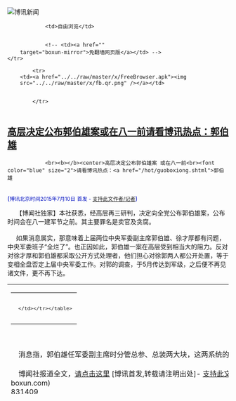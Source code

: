 

<img src="../../raw/master/x/logo_40.gif" alt="博讯新闻"/>
<table>
    <tr>
                
                <td>自由浏览</td>
        
        
                <!-- <td><a href=""
        target="boxun-mirror">免翻墙网页版</a></td> -->
    </tr>
    
            <tr>
        <td><a href="../../raw/master/x/FreeBrowser.apk"><img
        src="../../raw/master/x/fb.qr.png" /></a></td>

        
            </tr>
</table>
<h2>
	<a href="http://www.boxun.com/news/gb/china/2015/07/201507101409.shtml" target="boxun-mirror">高层决定公布郭伯雄案或在八一前请看博讯热点：郭伯雄</a>
</h2>
<p><tr>
<td class="F11" colspan="2" style="line-height:18pt; font-family:宋体; font-size: 12pt;padding:10px;border-top:0"> 

                <br><b></b><center>高层决定公布郭伯雄案 或在八一前<br><font color="blue" size="2">请看博讯热点：<a href="/hot/guoboxiong.shtml">郭伯雄
</a></font><br><font color="#000fC0">(<small>博讯北京时间2015年7月10日</small> <small>首发 - <a href="/cgi-bin/news/support.cgi?art_id=china201507101409" target="_new">支持此文作者/记者</a></small>)</font>
</center>
                <!--bodystart-->      【博闻社独家】本社获悉，经高层再三研判，决定向全党公布郭伯雄案，公布时间会在八一建军节之前。其主要罪名是卖官及贪腐。<br>
    <br>
     如果消息属实，那意味着上届两位中央军委副主席郭伯雄、徐才厚都有问题，中央军委班子“全烂了”。也正因如此，郭伯雄一案在高层受到相当大的阻力。反对对徐才厚和郭伯雄都采取公开方式处理者，他们担心对徐郭两人都公开处置，等于变相全盘否定上届中央军委工作。对郭的调查，于5月传达到军级，之后便不再见诸文件，更不再下达。 
<table cellpadding="4" align="left" border="0" width="300" height="250"><tr><td>
<table cellpadding="2" cellspacing="0" border="0"><tr><td align="center" style="line-height:18pt; font-family:宋体; font-size: 10pt;padding:10px;border-top:0">

<!-- boxun.com_300x250_article-embed_chinese -->

<!-- boxun.com_300x250_article-embed_chinese -->
<div id="box006">
<script type="text/javascript">

</script>
</div>


     </td></tr></table>
</td></tr></table>
<br>
                       <br>
    消息指，郭伯雄任军委副主席时分管总参、总装两大块，这两系统的、、、<br>
    <br>
    博闻社报道全文，<a href="http://bowenpress.com/news/bowen_6005.html">请点击这里</a>
 [博讯首发,转载请注明出处]- <a href="/cgi-bin/news/support.cgi?art_id=china201507101409" target="_new">支持此文作者/记者</a><!--bodyend-->(博讯 boxun.com) <br><!----> 831409       
<hr>
<table width="620"><tr><td>
<b></p>
<p>
	<small> ============== 8小时前</small>
</p><h2>
	<a href="http://www.boxun.com/news/gb/intl/2015/07/201507100339.shtml" target="boxun-mirror">记者问尊者神秘的包包里是什么，达赖喇嘛这样说请看博讯热点：西藏问题</a>
</h2>
<p><tr><td class="F11" colspan="2" style="line-height:18pt; font-family:宋体; font-size: 12pt;padding:10px;border-top:0"> 

                <br><b></b><center>记者问尊者神秘的包包里是什么，达赖喇嘛这样说<br><font color="blue" size="2">请看博讯热点：<a href="/hot/tibet.shtml">西藏问题
</a></font><br><font color="#000fC0">(<small>博讯北京时间2015年7月10日</small> <small>首发 - <a href="/cgi-bin/news/support.cgi?art_id=intl201507100339" target="_new">支持此文作者/记者</a></small>)</font>
</center>
                <!--bodystart--> <center><font size="4"><b>原标题： 热心关注教育并亲切会见藏人社群</b></font></center>
<br>
    美国加州大学欧文分校、2015年7月7日<br>
    <br>
    作者和提供者：达赖喇嘛尊者办公室<br>
    译者：小凡和陈闯创合译<br>
    照片来源：达赖喇嘛尊者办公室<br>
    <a href="http://dalailama.com/news/post/1296-focus-on-education-and-meeting-the-tibetan-community">英文原稿</a><br>
    <br>
    今天早上，在即将赶赴加州大学欧文分校之前，达赖喇嘛尊者接受了来自KTLA 5 新闻节目的克里斯蒂娜.帕斯库斯的采访。她请问尊者：在80年人生历程中，谁曾对他影响最大。尊者回答道，有很多人对他产生过影响，但在时间上最接近这个时代的圣雄甘地和马丁路德金对自己的个性有最直接的重大影响，尽管未曾谋面。否则，他说，他将不得不提到古印度的佛教大师。<br>
    <img src="/news/images/2015/07/201507100339intl1.jpg" alt="记者问尊者神秘的包包里是什么，达赖喇嘛这样说"><p><br>
    当克里斯蒂娜问我们今天面临的最大威胁是什么，尊者毫不犹豫地回答：“暴力。”<br>
    <br>
    克里斯蒂娜又问，他随身携带的那个神秘的包包里都有什么东西，他告诉她，包包里有一尊佛陀雕像，自从他受戒以来一直带着它，一些糖，一些笔和遮阳帽，他有时会戴上它以保护眼睛免受强光刺激。<br>
    <br>
    尊者在绵绵细雨中坐专车前往加州大学欧文分校，他莅临的第一站是加州大学欧文分校之和平生活中心。中心的主任凯利史密斯热烈欢迎了尊者，并陪同他视察了最近新落成的千手千眼观世音菩萨曼荼罗。视察过程中，尊者强调了观世音菩萨的千手和千眼的象征意义。他还拿起一个金刚和铃铛，他说金刚代表方法，即爱心，铃铛代表智慧，即对空性的领悟。两者相辅相成，智慧需要爱心的加持，爱心则需由智慧来引导。<br>
    <br>
    在会议开始之前，布伦会议中心的观众兴趣盎然地观看了一个视频，这个视频展示了尊者及他的各种活动剪辑，以及来自朋友和崇拜者们的评论。安凯利仍是会议第三天的主持人，她首先让拉吉夫.梅赫罗特拉谈谈尊者如何修行爱心与慈悲。他解释说，通过学习知识来培养心灵是他的日常功课，这也是那烂陀大学的传统。鲍勃・瑟曼教授进一步阐述了这个主题，他重申了尊者的观点：广泛、均衡教育模式对培养爱心的重要性。<br>
    <br>
    安凯利介绍了将与尊者展开讨论的会议小组的其它成员: 达赖喇嘛学者计划组织、信仰的飞跃组织，阿曼.罗瑟、Google Ideas 的主任嘉里.库肯，演员森达雅、导演贾斯丁.纳皮，卡琳娜汉密尔顿，电影制片人贾斯汀、青少年大使丹尼尔.尼森、“孩子环保俱乐部的” 联合创始人马克斯.昆、演员蕾娜.金，跨信仰青年核心组织的创始人埃布帕特尔，以及来自夏威夷本土领航者组织的尼奥华.汤普森。<br>
    <img src="/news/images/2015/07/201507100339intl2.jpg" alt="记者问尊者神秘的包包里是什么，达赖喇嘛这样说"></p>
<p><br>
    尊者自白说：“就现代教育而言，我没有进修任何课程。但我从小学习印度古老的那烂陀大学大师们的著作。然而，在过去的30年中，我致力于与科学家们开展交流与对话，主要关注宇宙学、神经生物学、物理学和心理学。这种谈话使获益不浅，谈话一直互利。科学家们对意识的多层次越来越感兴趣。例如，有临床病例显示，某些临床已被宣告死亡了的人，身体仍然可能保持鲜活长达几天，他们对此很感兴趣，但他们难以解释这种特殊现象。从佛教的观点来看，这是因为：尽管肉体已经死亡，但意识在最微妙的层面上仍然存在。”<br>
    <img src="/news/images/2015/07/201507100339intl3.jpg" alt="记者问尊者神秘的包包里是什么，达赖喇嘛这样说"></p>
<p><br>
    尊者提到了一个特殊的那烂陀学术传统，今天仍然有吸引力，那就是在逻辑分析的基础上，（学生们）拥有对所学知识进行批判性思考的自由。他还指出：佛教文献可分为三大类，一类仅关注宗教范畴，仅佛教信徒对此感兴趣；而佛教文献中对科学和哲学进行论述的其余两类，可惠及更广泛的学术领域。<br>
    <br>
    他举了一个哲学分析的例子：今天所有的观众都可以看到达赖喇嘛对他们讲话,但是如果我们问：今天是谁（或在哪里）在发表讲话，到底是达赖喇嘛的头脑心灵在说话，还是他的身体在说话呢？我的脑袋、手还是手指能代表我吗？你们忽然会发现很难定义谁是达赖喇嘛（或达赖喇嘛在哪里）。他指出，由虚妄表象所引发的误解是产生负面情绪和愚见的基础。<br>
    <img src="/news/images/2015/07/201507100339intl4.jpg" alt="记者问尊者神秘的包包里是什么，达赖喇嘛这样说"></p>
<p><br>
    尊者自称他仅属于20世纪，那个世纪已成过去，他呼吁年轻人意识到他们是属于21世纪的新一代。他嘱咐年轻的观众们，如果他们能够高瞻远瞩且脚踏实地向前迈进，他们完全可以让新世纪成为一个充满和平与幸福的时代。<br><br><b>尊者幽默地开玩笑说：他不认为在有生之年能目睹这个美好的未来，因为到那时，自己已经去了天堂或是地狱。</b><br>
    <img src="/news/images/2015/07/201507100339intl5.jpg" alt="记者问尊者神秘的包包里是什么，达赖喇嘛这样说"></p>
<p><br>
    “但是,” 他继续开玩笑说，“即使我在地狱，我也将回来看看你们做得怎样。如果你们毫无进展，当我再次回到地狱，我会建议让它扩大。”<br>
    <br>
    安凯利请讨论小组其它成员一一</p>
<p>
	<small> ============== 8小时前</small>
</p><h2>
	<a href="http://www.boxun.com/news/gb/china/2015/07/201507100335.shtml" target="boxun-mirror">亲历股灾，800万入市的中产阶级直接变贫民请看博讯热点：股市危机</a>
</h2>
<p><tr><td class="F11" colspan="2" style="line-height:18pt; font-family:宋体; font-size: 12pt;padding:10px;border-top:0"> 

                <br><b></b><center>亲历股灾，800万入市的中产阶级直接变贫民<br><font color="blue" size="2">请看博讯热点：<a href="/hot/gushi2005.shtml">股市危机
</a></font><br><font color="#000fC0">(<small>博讯北京时间2015年7月10日</small> <small>转载</small>)</font>
</center>
                <!--bodystart-->      <br>
    <br>
     我使用正常的券商融资融券业务，1配1，850万本金配有850万融资额度，实际使用了740万配资，原先一直是一个坚定的中长线价值投资者，一个股经常放1年2年甚至3年，从来不用融资业务，直到2014年12月券商推荐，最后抱着尝试的心态使用了融资业务，从使用融资业务到被平仓，没有换过持有的4个股票，4个股票3个二线蓝筹1个中小板，符合价值投资的理念。 
<table cellpadding="4" align="left" border="0" width="300" height="250"><tr><td>
<table cellpadding="2" cellspacing="0" border="0"><tr><td align="center" style="line-height:18pt; font-family:宋体; font-size: 10pt;padding:10px;border-top:0">

<!-- boxun.com_300x250_education-article-embed_chinese -->
<div id="box011">
<script type="text/javascript">

</script>
</div>

     </td></tr></table>
</td></tr></table>
<br>
                       <br>
    6月12日，5166点收盘，之后看到证监会对券商的内部通告，暂停场外配资（我有朋友在好配资网工作，这是国内的一个新兴股票配资平台。）新端口的接入，并且要求券商开始清理场外配资，当时没在意，因为自己经常持股1到2年，指数在4000点的时候新华社等官方权威媒体宣传为牛市新起点（需要特别指出的是，在这波股灾中大放光芒的上证50和中证500期指是在2015年4月16日上市的），也抱着对新一届政府的完全信任和支持，相信中国梦一定会实现，70后的我和身边的一大批朋友都选择了坚守，而很多金融圈内比较顶尖的朋友都选择了离场待回调。<br>
    <br>
    6月15日周一开市，指数下跌103点，跌幅2%，正常调整开始。<br>
    <br>
    6月16日周二，指数下跌175点，跌幅3.47%，比较强烈的调整日。<br>
    <br>
    6月17日周三，指数反弹80点，涨幅1.65%，正常反弹。<br>
    <br>
    6月18日周四，指数下跌182点，跌幅3.67%，指数报收4785点，在可接受范围之内，因为前期上涨过快。<br>
    <br>
    6月19日周五，第一次暴跌，指数下跌307点，跌幅6.42%，指数报收4478点，出乎大部分人之意料，各大媒体舆论开始聚焦股市关注的巨幅波动。<br>
    <br>
    6月22日端午节休市，真正的故事开始了。<br>
    <br>
    6月23日周二，反弹98点，涨幅2.19%，很多前期出货的朋友开始进场。<br>
    <br>
    6月24日周三，涨113点，涨幅2.48%，收在全天最高点4690点，一切都以市场的正常轨迹在走。<br>
    <br>
    6月25日周四，跌162点，跌幅3.46%，大面积股票暴跌，意料之外又是意料之中，很多朋友短线离场。<br>
    <br>
    6月26日周五，跌334点，跌幅7.4%，报收4192点，创业板暴跌9%，2000多只股票跌停，短期调整近1000点，身边的朋友（都是起码身家在千万以上，在各自领域属于中流砥柱型中坚力量，对国家富强抱着坚定信念的中产阶级，包括金融圈较顶层的人士，而且数量不少）都意识到有点不对，准备离场了，包括我自己。<br>
    <br>
    6月27日28日周六周日：央行降息0.25个百分点，同时定向降准，降息降准。（我在好配资网的朋友打电话给我，希望我尽快离场，或者降低仓位到3成以下，说这是新一轮的融资盘、私募盘拉高出逃的机会，可是我根本没听进去。）<br>
    <br>
    6月29日周一开市：在“双降”利好刺激下，沪深两市高开低走，权重股跳水，题材股掀跌停潮，沪指盘中连破4200点、4100点、4000点、3900点，报收4053点。午后一点半左右沪指探底回升跌幅收窄，全天盘中巨震10.07%，沪深两市逾1500股跌停。沪指自本轮新高5178.19点调整以来，10个交易日跌逾千点，跌幅达20%，基本达到牛熊边界线，救市呼声开始高涨。<br>
    <br>
    当天消息：<br>
    <br>
    1、证监会紧急发布：融资业务规模仍有增长空间（在这之前很多朋友根本不用融资业务，都是在券商的不断电话宣传业务宣传和舆论的不断引导下，才使用融资业务，而且我身边的朋友大部分用的是券商的融资业务，杠杆使用一般都在0.5%-1%之间）<br>
    <br>
    2、中国证券金融公司罕见盘中答问：强制平仓规模很小。<br>
    3、养老金投资办法征求意见：投资股票比例不超30%。<br>
    <br>
    4、证监会发文，回调过快不利于股市的平稳健康发展。<br>
    <br>
    6月30日周二：在密集利好推动下，沪指当日上演惊天逆袭。早盘沪指小幅反弹后，再次暴跌，一度跌破3900点，临近收盘，权重股集体拉升，大盘随后强力反转，沪指最终飙涨5%站上4200点，创业板表现相对较强涨超6%，沪深两市近300只个股涨停。当天几乎所有身边朋友和金融圈内朋友抄底进入。<br>
    <br>
    当天消息：<br>
    <br>
    1、基金业协会倡议：不要盲目踩踏。<br>
    <br>
    2、证券业协会就场外配资情况答问：强制平仓影响小。<br>
    <br>
    3、养老基金入市投资比例初步划定30%。<br>
    <br>
    7月1日周三（党的生日）：没有出现投资者期盼的连续升势，大盘杀了个“回马枪”。上证指数收盘4053.70点，大跌5.23%；深证成指收盘13650.82点，大跌4.79%。1300只左右个股跌停，很多股票创出本轮调整以来的收盘新低。<br>
    <br>
    当天消息：<br>
    <br>
    1、中金所称QFII与RQFII做空A股传闻不实。<br>
    <br>
    2、证监会进一步拓宽券商融资渠道。<br>
    <br>
    3、两融允许展期，担保物违约可不强平。<br>
    <br>
    4、沪深交易所调降交易结算费用三成。<br>
    <br>
    7月2日周四：午后股指连续下挫失守3800点，随后在“石化双雄”等权重股拉升的带动下，沪指最终报3912.77点，跌幅3.48%，沪深两市1000余只个股跌停。<br>
    <br>
    当天消息：<br>
    <br>
    1、证监会对涉嫌市场操纵行为进行专项核查。<br>
    <br>
    2、李克强表示，培育公开透明长期稳定健康发展的资本市场。<br>
    <br>
    7月3日周五：又是千股跌停，沪指盘中最低达3629.56点再创本轮调整新低，最低时跌逾7%，沪指最终大跌5.77%。问几个券商和金融圈的高层兄弟，打击配资盘，场外配资基本全部爆仓，伞形信托也有大部分爆仓，正常融资融券业务已经有爆仓强平发生，而且数量不小，快到平仓线的数量已经极具增加，周末会有重磅消息，不然将引发真正的系统性风险，所以结论是调整完成，国家必将强势出手。<br>
    <br>
    当天消息：<br>
    <br>
    1、四大蓝筹ETF四天遭净申购395亿元，汇金出手护盘已获确认。<br>
    <br>
    2、证监会表示，将相应减少IPO发行家数和筹资金额。<br>
    <br>
    3、证金公司将大幅增资扩股，维护资本市场稳定。<br>
    <br>
    4、QFII额度将从800亿美元增加到1500亿美元。<br>
    <br>
    5、严打造谣传谣行为 已集中部署三起案件。<br>
    <br>
    6、中金所研究决定，按委托量差异化收取交易费用，严打蓄意做空。<br>
    <br>
    7月4日5日周六（克强总理回国主持救市）<br>
    <br>
    自6月15以来，短短14个交易日，上证指数暴跌达28.64%，深证成指与创业板指更是同期暴跌达32.34%与33.19%。<br>
    <br>
    券商老总（包括自己的几个兄弟）赴京共商救市策略，带上了券商融资融券平仓线、股票质押平仓线等机密数据。<br>
    <br>
    1、21家证券公司出资不低于1200亿元 投资蓝筹股ETF。<br>
    <br>
    2、IPO暂停。<br>
    <br>
    3、央行将协助通过多种形式给予中国证券金融股份有限公司流动性支持。<br>
    <br>
    4、险资每天要净买入，蓝筹股将持续看好。<br>
    <br>
    5、25家公募基金联合倡议书<br>
    <br>
    6、中金所对交易股指期货合约特别是中证500股指期货合约的部分账户采取了限制开仓等监管措施，对恶意做空、利用股指期货进行跨期现市场操纵等违法行为，一经查实，将依法予以严惩。<br>
    <br>
    7、上交所和深交所共28家即将上市的企业同时发布暂缓IPO，其中已经进行了投资者申购的10家企业，网上申购资金7月6日解冻，网下申购资金7月6日退回。<br>
    <br>
    8、中央汇金公司公告称，已于近期在二级市场买入交易型开放式指数基金（ETF），并将继续相关市场操作。这是汇金公司成立以来第六次在二级市场进行增持。<br>
    <br>
    兄弟们一致看法，国家动真格的了，中国梦是不可阻挡的，改革之路是坚定不移的。<br>
    <br>
    最精彩的结局开始了：<br>
    <br>
    7月6日周一开市（好配资网的朋友，直接警告我冲高离场，不要再抱希望，我再一次没有听他的话。）：<br>
    <br>
    沪指开盘上涨7.82%报3975.21点，深成指开盘上涨7.30%报13140.14点，中小板指高开7.34%，创业板指高开7.31%。集合竞价阶段两市超过1500只个股涨停。都认为今天总算可以稳住了。<br>
    <br>
    收盘，上千只股票从开盘涨停到收盘跌停，指数上涨88.99点，报收3775.91点，涨幅2.41%，历史性的一天，朋友们都说不可思议，谁也不曾想到这是逃命的最后一天。<br>
    7月7日周二：<br>
    <br>
    开盘千只以上股票跌停，收盘沪指报3727.12点，跌48.79点，跌幅1.29%，深成指报11375.60点，跌700.17点，跌幅5.80%，创业板报2352.01点，跌141.82点，跌幅5.69%（因为停牌加数过多，所以这个跌幅基本就是全部跌停）。两市共有84家个股上涨（石油银行基本全部涨停），1931家下跌，涨跌比为1:20。非ST类涨停个股27家，跌停个股超1700家。流动性丧失，晚上与好多个兄弟沟通，券商融资盘已经强平很多很多，已经失控，大股东股权质押类到达平仓线已经占比20%，金融体系即将奔溃。<br>
    <br>
    7月8日周三：（收网日）<br>
    <br>
    当天消息：<br>
    <br>
    1、保监会放宽了保险资金投资蓝筹股票监管比例，比例上限由5%调整为10％；投资权益类资产达到30%比例上限的，可进一步增持蓝筹股票。<br>
    <br>
    2、中金所大幅提高中证500股指期货交易保证金。7月8日起，中证500股指期货各合约的卖出持仓交易保证金，由目前合约价值的10%提高到20%（套期保值持仓除外）。7月9日起，中证500股指期货各合约的卖出持仓交易保证金进一步提高到合约价值的30%（套期保值持仓除外）。<br>
    <br>
    3、证监会新闻发言人邓舸8日表示，中国证券金融股份有限公司将在继续维护蓝筹股稳定的同时，加大对中小市值股票的购买力度，缓解市场流动性紧张状况。<br>
    <br>
    大幅低开，上证综指跌6.97%，跌259.72点，报3467.40点。深证成指跌4.44%，下跌505.46点，报10870.1点。创业板指跌2.01%，报2304.76点。两市仅有7只股票上涨，广利科技、万福生物、蓝晓科技3只股票涨停。马钢股份、东北电气、栖霞建设等逾1300只股跌停，另有1400多家上市公司停牌，超过A股总数一半（绝对奇迹）<br>
    <br>
    上午开盘9点30分整，手机收到2条短信，内容为：【尊敬的***先生：截止今日92949（应该是时间9点29分40秒），您信用账户的维持担保比例为113%，已低于即时平仓线120%，平仓至维持担保比例上升至150%。】连接以上2条信息的第三条信息在晚上21：07分收到【如果盘中维持担保比例低于平仓线，也会触发强制平仓】，开盘全跌停意味着昨天收盘在1.33警戒线以内的开盘全部到强平线1.2以下，也就是意味着他们的账户自己都不能操作，系统自动排队强平（而在这之前几天，我再三和券商老总确认如果到强平线以下，怎么处理，他们给出的确认答复是先通知客户，然后给时间补保证金，一般上午达到强平线是上午收盘前补，下午达到强平线是2点30之前补，如果收盘达到强平线是第二天开盘前补，今天突然变成了系统自动强平，当时是再三再三确认的，所以特地筹集了100万资金准备应对今天的强平），特别指出一条，昨天下午安全局内部会议，已经把金融市场列入国家安全层面的戒备，国家安全机器开动。<br>
    <br>
    9点30分正式开盘，慢慢的，无数股票有天量的买单，国家队毫无保留的出手了，好多好多股票出现了巨量的成批的买盘挂单，大部分股票股价从跌停打开慢慢回升，但是我们已经失去了操作账户的权利（据内部数据了解，券商正常融资客户有天量的都在这中间，我113%的担保比系统自动平仓竟然排队排了一个小时才轮到，这该有多少账户被强平啊？），账户全部被锁，悲哀的我10：30分，排队到我了，系统强平，而在这期间一直在安排银行转账准备好的资金，10点38分，100万保证金到账，但是仓已经平掉，失落，真正的地板价筹码被国家队拿走了。<br>
    <br>
    下午开始，奇怪的买单出现，2540（东港股份）一笔，特定的间隔时间特定的买单，3个多亿的跌停卖单被打开，这样的情况在无数个股票上发生,又是一个奇迹。可是这一切已经与我无关，因为10多年的积累，今天全部没有了，一个深信祖国会强大的中产阶级被消灭了，确切的说，不是一个，而是一批，因为我身边几乎所有的正常融资朋友都被强平了，最晚的都是今天被强平的，之前准备的所有一切都没有用，因为今天的强平是出乎意料的，像我准备了保证金的都来不及，只差10分钟，还有一批是上周被强平的，身边的朋友输的少的大概300-500万，多的大概3000-5000万，平均人均损失1500万左右，最多一个朋友损失1个多亿，好多人房子卖了，我们这批70后的中产阶级，基本都把10年的奋斗输给了这次的股灾――</td></tr></p>
<p>
	<small> ============== 8小时前</small>
</p><h2>
	<a href="http://www.boxun.com/news/gb/china/2015/07/201507100958.shtml" target="boxun-mirror">北京锋锐律师事务所周世锋等五人遭绑架失联</a>
</h2>
<p><tr>
<td class="F11" colspan="2" style="line-height:18pt; font-family:宋体; font-size: 12pt;padding:10px;border-top:0"> 

                <br><b></b><center>北京锋锐律师事务所周世锋等五人遭绑架失联<br><font color="#000fC0"><small>(博讯北京时间2015年7月10日 转载)</small></font>
</center>
            <!--bodystart-->    博讯综合报道，2015年7月10日星期五，北京锋锐律师事务所主任周世锋律师今早遭绑架失联。他是继王宇律师后，近日被绑架失联的第二位律师。锋锐律师事务所另有至少三名员工相继失联。<br><br>    据刘晓原律师介绍：“今天早上，周世锋律师在宋庄七天酒店被三个人强行带走。昨晚，周世锋律师到通州区看守所接刚刚获释的张淼。之后，“木木”和张淼、周世锋律师住在七天酒店。“木木”与张淼住在一间，周世锋律师住在她们隔壁房间。早上七时多，“木木”听到服务员敲周世锋律师的房间门。之后，听到周世锋律师喊她的名字，“木木”打开房门，看见周世锋律师被三人强行带走，头部用衣服蒙着。”<br><br>    “上午7时41分，我获知消息后，立即拨打周主任电话。当时还能通，但没有人接听。我现在再打他电话已经关机。”<br><br>    刘晓原律师接锋锐所助理刘四新博士电话说：“不好了，他们来了很多人”。此前一个多小时，周世锋律师被黑头套从宋庄七天酒店带走。锋锐所可能面临查抄。<br><br>据刘晓原律师稍后在推特发布的信息，锋锐所又有多人失联。“8时45分，刘四新博士（行政助理）从家中给我通电话，没说几句话，他突然说“他们来人了，他们来人了”。随后，电话中断至今联系不上。出纳小王从8时25分从家出发去单位上班，至今处于失联状态。上午，李姝云律师在家中，她发微信称有人敲门，害怕不开门，现也联系不上。”<br><br>    在今年五月被刑事拘留并逮捕的吴淦先生（网名超级低俗屠夫）是锋锐律师事务所的员工，王宇律师是吴淦先生的委托律师。<br><br>    此前，周世锋律师曾表示个人将出资800万人民币建立中国律师维权基金，将向全国各地受迫害律师家属提供支助。他任主任的锋锐律所得知维权女士叶洪霞被刑拘没有律师时，决定无偿为她提供法律帮助，他曾亲自去会见叶洪霞。锋锐律所也曾承诺将提供屠妇失去自由期间的所有生活费及妻子和孩子的生活费用。这些事件是否成为周世锋律师今早遭绑架失联的诱因我们将进一步观察。<br><br>-<!--(Modified on 2015/7/10)--> <!--bodyend-->       
                  
                  
                  
           (博讯 boxun.com) <br><!----> 4420958       
<hr>
<table width="620"><tr><td>
<b></p>
<p>
	<small> ============== 8小时前</small>
</p><h2>
	<a href="http://www.boxun.com/news/gb/china/2015/07/201507100031.shtml" target="boxun-mirror">因声援香港占中而被捕的王藏张淼等四人已经获释</a>
</h2>
<p><tr>
<td class="F11" colspan="2" style="line-height:18pt; font-family:宋体; font-size: 12pt;padding:10px;border-top:0"> 

                <br><b></b><center>因声援香港占中而被捕的王藏张淼等四人已经获释<br><font color="#000fC0"><small>(博讯北京时间2015年7月10日 转载)</small></font>
</center>
            <!--bodystart-->           <br>    <img src="/news/images/2015/07/201507100031china1.jpg" alt="王藏、张淼、追魂、朱雁光已走出看守所" width="600"><br>部分获释者与律师在看守所外合影，左起张淼，朱雁光，周世锋。<br><br>    <img src="http://upload.bx.tl/news/temp13/201507090925551.jpg" alt="王藏、张淼、追魂、朱雁光已走出看守所" width="600"><br>追魂（左二）、王藏（左三）在看守所外与亲人合影<br>    <br>    博讯快报：因声援香港占中而被逮捕的北京艺术家王藏、追魂（刘进兴）、朱雁光及原德国《时代周报》驻京记者助手张淼等四人已于7月9日十一时左右走出看守所。据当事人的律师介绍，四人均获检察院作出不予起诉的决定而无罪释放。<br><br>去年10月，追魂及王藏等多名宋庄的艺术家，因声援香港占中被以寻衅滋事罪关押至今。此外，同样因声援占中被逮捕的广东苏昌兰、谢文飞、张圣雨、王默、叶晓等人都将面临起诉。<br>    <br>    -<br><br><!--(Modified on 2015/7/10)--><!--(Modified on 2015/7/10)--><!--(Modified on 2015/7/10)--><!--(Modified on 2015/7/10)--><!--bodyend-->       
                  
                  
                  
                  
                  
                  
                  
           (博讯 boxun.com) <br><!-- http://upload.bx.tl/news/temp13/201507090829171.jpg--> 1060031       
<hr>
<table width="620"><tr><td>
<b></p>
<p>
	<small> ============== 8小时前</small>
</p><h2>
	<a href="http://www.boxun.com/news/gb/intl/2015/07/201507090130.shtml" target="boxun-mirror">尊者答拉里金：下一世达赖喇嘛应由西藏人民来决定</a>
</h2>
<p><tr>
<td class="F11" colspan="2" style="line-height:18pt; font-family:宋体; font-size: 12pt;padding:10px;border-top:0"> 

                <br><b></b><center>尊者答拉里金：下一世达赖喇嘛应由西藏人民来决定<br><font color="#000fC0"><small>(博讯北京时间2015年7月09日 首发 - <a href="/cgi-bin/news/support.cgi?art_id=intl201507090130" target="_new">支持此文作者/记者</a>)</small></font>
</center>
            <!--bodystart-->  <center><font size="4"><b>原标题：气候变化、智慧和经验</b></font></center>
<br>    加州大学欧文分校，美国，2015年7月6日<br>    <br>    作者和提供者：达赖喇嘛尊者办公室<br>    译者：小凡和陈闯创合译<br>    照片来源：达赖喇嘛尊者办公室<br>    <a href="http://dalailama.com/news/post/1295-climate-change-wisdom-and-experience">英文原稿</a><br>    <br>    在持续三天的八十大寿庆祝典礼的次日，达赖喇嘛尊者接受了《时代》杂志伊丽莎白・迪亚斯的采访。她请问尊者：他对多元宇宙（多宇宙组合假设）的见解是什么？他告诉她，佛教经典所定义的宇宙和生命与此不同，佛教经典认为万物皆因缘（因果），众生之行为即是因。他还提到万物皆有无常性，都将分解为液体、热能和空间，如此不断循环。但这并非发生在几十年或几个世纪，而是需要几十亿年，与此相比人的生命很短。<br>    <br>    尊者还提到了龙树菩萨的中观论与现代量子物理学。他想知道：量子物理学中所描述的物质并无客观存在的特性（译者注：类似佛教所论述的“缘起性空”）是否有助于那些对此有深入见解的科学家去解决人类的负面情绪问题。<br>    <br>    迪亚斯根据她的观察，认为西藏的现状与尊者的乐观态度之间的差异正在日益扩大，她想知道藏人行政中央是否应更加有所作为。尊者告诉她，藏人行政中央的主要责任是照顾和保护西藏流亡社区并保护西藏传统文化。他还指出，尽管当局实施了审查制度，这似乎不影响他所发出的信息在西藏的传播。他引用了几年前的一个事件，在印度的一个大型宗教集会中，他批评用动物皮毛装饰衣服的陋俗。他说，专心学习研究并把其成果应用于生活比装点服饰更加有益。不久之后有报道说在藏区的藏民家庭开始焚烧他们拥有的所有动物皮毛。<br>    <br>    全球爱心峰会的第二天在加州大学欧文分校布伦会议中心举行。开场仪式由校长霍华德・吉尔曼致辞。接着由尊者的老朋友，加州大学欧文分校董事查德•布卢姆致辞。主持人安凯利介绍了上午大会讨论组的成员。尊者坚持让在97岁海洋学家沃尔特芒克在他旁边就坐，以示对年长者的尊重。芒克为早上的讨论定下了基调，他对大家说，前一天的讨论给他留下了非常深刻的印象，当谈到气候变化，他说“爱是实现任何成果的解决方案。”<br>    <img src="/news/images/2015/07/201507090130intl1.jpg" alt="尊者答拉里金：下一世达赖喇嘛应有西藏人民来决定"><br>    <img src="/news/images/2015/07/201507090130intl2.jpg" alt="尊者答拉里金：下一世达赖喇嘛应有西藏人民来决定"><br>    尊者说: “我们必须竭尽全力，这样即使失败了我们也不会留下遗憾。毕竟这是我们生存的问题。我仍记得有朋友告诉我贯穿斯德哥尔摩的河流，一度没有鱼，然而随着减排措施是的实施，鱼已再次出现。关心地球就是关心我们自己的家。与此同时，对于巨大的贫富差距，正确的解决之道是改善穷人的的生活标准。”<br>    <br>    在五千五百名观众面前，维拉哈登.拉马那梵博士告诉大会讨论组成员，未来三十年气候变化的影响将非常深远，这每个人都将感觉到它的冲击。<br>    <img src="/news/images/2015/07/201507090130intl3.jpg" alt="尊者答拉里金：下一世达赖喇嘛应有西藏人民来决定"><br>    他指出，目前世界上有十亿人占用了全球50%的能源。他说解决我们面临问题的技术已经存在，但这需要人们改变对环保的态度才能推广应用。<br>    <br>    他说如果需要实施必要的环保措施，这十亿人每人必须承担450美元。他还补充说，还有另一个为每个人提供清洁能源的计划，其成本将是每人250美元。问题是，在欠发达地区的人们无法承担这250美元的投入。<br>    <br>    谈到冰川的融化，伊莎贝拉教授说，我们应该担心可能会发生的巨大气候变化。她呼吁在座的学生，他们每个人都可以为找到解决方案作出贡献。致力于气候与公平的社群领导人米亚.约瑟塔尼说：播撒爱心即是为人的尊严而战。她呼吁说，人们需要提升他们的生活质量，重新定义生活与能源利用的关系，生活得有尊严才是真正重要的。<br>    <img src="/news/images/2015/07/201507090130intl4.jpg" alt="尊者答拉里金：下一世达赖喇嘛应有西藏人民来决定"><br>    维拉哈登.拉马那梵博士提醒讨论组成员，有许多事情是我们每个人都能做的，不应忘记未来三十年内即将发生的气候变化其实现在正在发生的污染的结果。考虑到污染的主要来源是交通运输，所以购买本地产品可以改善环境。在自己屋顶上安装太阳能系统可以在很短时间内获得回报。他重申，这些解决方案已经存在。<br>    <img src="/news/images/2015/07/201507090130intl5.jpg" alt="尊者答拉里金：下一世达赖喇嘛应有西藏人民来决定"><br>    众议院议员洛丽塔.桑切斯观察到97%的科学家很清楚气候变化所带来的影响，令人遗憾的是大多数国会议员并不相信科学。她说改变现状总是很难，但我们可以关注与此密切相关的教育和家庭教育，例如对母亲的教育特别有效。<br>    <img src="/news/images/2015/07/201507090130intl6.jpg" alt="尊者答拉里金：下一世达赖喇嘛应有西藏人民来决定"><br>    她对尊者致力于减少核武器的努力表示支持。她转向年轻人观众清晰地说，“如果你可以投票，请去登记并投票。否则你等于放弃了自己所拥有的力量。”<br>    <br>    安凯利问尊者我们能做点什么来影响政治领导人，尊者答道：“尽管现实在变化，我们却常常遵循旧习。看一看哥本哈根峰会吧，那么多重要的国家把本国利益放在全球利益至上。在这方面，我们将不得不把全球利益放在第一位，即便只是为了满足我们的物质生活需要。为了实现这种变化，我们需要一种更加全面的教育，能够把关心他人的慈悲心等内在价值融会到教育中去。”<br>    <br>    在早上的会议即将结束时，理查德・布卢姆提醒与会者说有件事情还没有被提及，那就是虽然美国可以采取上百种动作，但如果中国不加入进来那这些动作就不会有什么效果。<br>    <br>    最后，拉马纳坦博士和蒙克博士向尊者送上一份特别的生日礼物。他们展示了新发现的一种海洋生物的照片，这种被命名为 Sirsoe Dalailama 的生物有一种特殊性，那就是其对自然环境的回报多过索取。<br>    <img src="/news/images/2015/07/201507090130intl7.jpg" alt="尊者答拉里金：下一世达赖喇嘛应有西藏人民来决定"><br>    享用过健康的午餐，尊者接受了著名主播拉里金的采访，他们已经多次见面而且拉里金比尊者还大一岁。他问尊者是否每天进餐三次，尊者说作为出家人他不吃晚餐。至于打坐的时间，尊者回答说他平均每天要花上5个小时，并且解释说在打坐中对他自己最有效的部分是分析冥想，这一部分和量子物理比较。<br>    <img src="/news/images/2015/07/201507090130intl8.jpg" alt="尊者答拉里金：下一世达赖喇嘛应有西藏人民来决定"><br><br><b>注意到尊者自1959年就开始流亡，拉里金问尊者当初遇到了什么问题，尊者解释说因为共军盘踞西藏后就试图控制藏人生活的方方面面。拉里金问尊者是ISIS还是中国更让他感到担心，尊者说ISIS似乎没有意识到他们的暴行给自己所声称信奉的伊斯兰教造成了多大的伤害。至于下一世达赖喇嘛的问题，尊者说：“这不是我个人的事情，应由西藏人民来决定。”</b><br>    <br>    当问到是否曾经恋爱过，尊者说他是一名僧人，即便不强调自己达赖喇嘛的身份，连在梦中也还能记得自己是一名独身主义的出家人。<br>    <br>    最后，拉里金问到尊者认为自己最大的成就是什么。尊者说过去三十年来他坚持同科学家进行对话，这可以算得上一种成就。另外，过去西藏对于尼姑并没有严肃的宗教训练，但在流亡生涯中，他促成了尼姑接受严格的宗教训练，以至于现在有多名尼姑已成为顶尖的佛学，这也算是一种成就。<br>    <br>    下午尊者回到加州大学尔湾分校的布伦活动中心，与会者首先向尊者致敬。Carol Nappi 表示感谢。Rajiv Mehrotra 特意代表十亿印度人向尊者送上生日祝福，他说尊者的众多子弟已成为宗教大使，希望尊者健康长寿。来自拉美的Juan Ruiz Naupari 也送上祝福。主持人安凯利说在三天的活动中，这一场是最让人感兴趣想参加的。<br>    <br>    尊者首先应邀就智慧和经验的问题做评论，他说：“我们必须要意识到70亿人口同属于一个人类大家庭。我们应该像同胞一样彼此交流。我们每个人都有权利追求幸福的生活，但有时困境会有助于获得更多的经验来实现这个目标。”<br>    <br>    保罗艾克曼非常赞赏尊者所倡导的伦理框架。年已85岁的 Dolores Huerta 作为与会者中年龄最大的被邀请坐到尊者旁边，她说她曾见过报酬低廉的农场工人，她对他们说 “我们必须为自己而行动”。她的发言让很多观众感动地哭了起来。 “我们有力量”，什么力量？“人们的力量，” “是的，我们能改变”。<br>    <img src="/news/images/2015/07/201507090130intl9.jpg" alt="尊者答拉里金：下一世达赖喇嘛应有西藏人民来决定"><br>    伊朗人权活动家 Shirin Ebadi 告诉与会者，损失有时也可以成为胜利的一部分，就像你在跨越障碍前先退后一步一样。她说她曾为自己因为是女性而丢掉法官的职位而感到悲伤，但如果不是因为这个损失，她就不可能实现现在的自我。<br>    歌手 Gloria Estafan曾因为一件事故而背部严重受伤，说来自全世界的大量支持和积极能量极大地促进了她的康复。<br>    乔迪・威廉斯从年轻时就是反战主义者，她请众人反思关于保持沉默就是和作恶者共谋这一点，她敦促大家采取行动对抗军国主义。演员朱莉娅・奥蒙德做了一份动人的描述，讲起她如何行动帮助人们摆脱奴役，比如服装产业里的一些人。她说 “这一切什么时候才能结束？当我们选择结束时。” “平等并不是愿望，而是我们本该如此”。<br>    <br>    Anthony Melikhov 谈到在离开白俄罗斯后如何重建自己的生活，而转折点就是他意识到应该为别人做些什么的重要性。<br>    <br>    当尊者应安凯利邀请做回应时，他说 “我没什么要说的了。我今天非常感到。我想如果是20或30年前举行这样的会议的话，恐怕很少有人参加。现在你们能到场，这就是发展和进步的标志。我不是为了传播佛教才这么说，但我认为佛陀的教导确实和我们现在的情况相关，他说佛教徒不应该因为他说过某些话就盲目接受，而应该像金匠测试黄金那样先做检验和审视。我认为这项教导和现代科学所倡导的怀疑主义和开放的思维是一致的。”<br>    <br>    在尊者起立赠送与会者哈达之前，鲍勃・瑟曼首先请每一位到场的人向尊者献上一份80岁生日礼物，那就是宣誓将为改善藏人――尊者的人民――的境遇而做点什么，哪怕仅仅是把这个问题告诉更多的人。全场报以热烈的掌声。<br><br> [博讯首发,转载请注明出处]- <a href="/cgi-bin/news/support.cgi?art_id=intl201507090130" target="_new">支持此文作者/记者</a> <!--(Modified on 2015/7/09)--> <!--bodyend-->       
           (博讯 boxun.com) <br><!-- http://upload.bx.tl/news/temp13/201507080919567.jpeg http://upload.bx.tl/news/temp13/201507080919561.jpg http://upload.bx.tl/news/temp13/201507080919563.jpg http://upload.bx.tl/news/temp13/201507080919569.jpg http://upload.bx.tl/news/temp13/201507080919565.jpg http://upload.bx.tl/news/temp13/201507080919566.jpg http://upload.bx.tl/news/temp13/201507080919562.jpg http://upload.bx.tl/news/temp13/201507080919568.jpg http://upload.bx.tl/news/temp13/201507080919564.jpg--> 3240130       
<hr>
<table width="620"><tr><td>
<b></p>
<p>
	<small> ============== 1天前</small>
</p><h2>
	<a href="http://www.boxun.com/news/gb/china/2015/07/201507091149.shtml" target="boxun-mirror">公安部国保总局换头目孙立军或接替陈智敏</a>
</h2>
<p><tr><td class="F11" colspan="2" style="line-height:18pt; font-family:宋体; font-size: 12pt;padding:10px;border-top:0"> 

                <br><b></b><center>公安部国保总局换头目孙立军或接替陈智敏<br><font color="#000fC0">(<small>博讯北京时间2015年7月09日</small> <small>首发 - <a href="/cgi-bin/news/support.cgi?art_id=china201507091149" target="_new">支持此文作者/记者</a></small>)</font>
</center>
                <!--bodystart-->      【博闻社独家】本社获悉，中国公安部高层有异动。现任公安部副部长兼国内安全保卫总局(简称国保)局长陈智敏，将卸国保局长职，该职将由孙立军接任。<br>
    <br>
     北京消息人士透露，孙立军长期在公安部工作，曾任现中共政治局委员兼中央政法委书记孟建柱秘书，是孟的心腹爱将。预计他很快将升任公安部长助理，进入副部级行列。 
<table cellpadding="4" align="left" border="0" width="300" height="250"><tr><td>
<table cellpadding="2" cellspacing="0" border="0"><tr><td align="center" style="line-height:18pt; font-family:宋体; font-size: 10pt;padding:10px;border-top:0">

<!-- boxun.com_300x250_article-embed_chinese -->

<!-- boxun.com_300x250_article-embed_chinese -->
<div id="box006">
<script type="text/javascript">

</script>
</div>


     </td></tr></table>
</td></tr></table>
<br>
                       <br>
    公安部国保总局是公安部最重要的部门，负责国内政治安全保卫工作，包括情报收集分析，事件处理等，局长一职更是责任重大。<br>
    <br>
    现年60岁的陈智敏任国保头目已经多年，亲自指挥处理了国内多宗重大全局性社会危机事件的处理，包括2000年 <a href="http://bowenpress.com/news/bowen_5824.html">博</a>
</td></tr></p>
<p>
	<small> ============== 1天前</small>
</p><h2>
	<a href="http://www.boxun.com/news/gb/china/2015/07/201507091200.shtml" target="boxun-mirror">公安部副部长率队到证监会联合排查恶意卖空股票请看博讯热点：股市危机</a>
</h2>
<p><tr>
<td class="F11" colspan="2" style="line-height:18pt; font-family:宋体; font-size: 12pt;padding:10px;border-top:0"> 

                <br><b></b><center>公安部副部长率队到证监会 联合排查恶意卖空股票<br><font color="blue" size="2">请看博讯热点：<a href="/hot/gushi2005.shtml">股市危机
</a></font><br><font color="#000fC0">(<small>博讯北京时间2015年7月09日</small> <small>转载</small>)</font>
</center>
                <!--bodystart-->      　据@新华视点报道，记者9日获悉，今天上午公安部副部长孟庆丰带队到证监会[微博]，会同证监会排查近期恶意卖空股票与股指的线索，显示监管部门要出重拳打击违法违规行为的动作。<br>
    <br>
     博讯编者：此文在新浪网的评论被五毛把持，全是支持的声音。例如：抓起来枪毙，没收其所有财产。查出一个处理一个，要让它倾家荡产！ 
<table cellpadding="4" align="left" border="0" width="300" height="250"><tr><td>
<table cellpadding="2" cellspacing="0" border="0"><tr><td align="center" style="line-height:18pt; font-family:宋体; font-size: 10pt;padding:10px;border-top:0">

<!-- boxun.com_300x250_article-embed_chinese -->

<!-- boxun.com_300x250_article-embed_chinese -->
<div id="box006">
<script type="text/javascript">

</script>
</div>


     </td></tr></table>
</td></tr></table>
<br>
                       <br>
    新浪推荐的解读中，有这么一段：【这说明政府救市行动升级，不仅动用经济手段，也动用司法手段。现在恶意做空股票，将要面临着刑事责任，可能要被判刑做大牢。在如此高压之下，有谁还敢恶意做空呢？<br>
    <br>
    现在，股市大反攻已经开始，广大用户手中所有的股票，均有持股为主，等待上涨。等待第一波过后，再考虑调仓换股。<br>
    <br>
    今日布局2大牛股】
 <!--bodyend-->(博讯 boxun.com) <br><!----> 2371200       
<hr>
<table width="620"><tr><td>
<b></p>
<p>
	<small> ============== 1天前</small>
</p><h2>
	<a href="http://www.boxun.com/news/gb/china/2015/07/201507090404.shtml" target="boxun-mirror">流亡美国的著名“六四”学生领袖熊焱的母亲去世请看博讯热点：六四</a>
</h2>
<p><tr><td class="F11" colspan="2" style="line-height:18pt; font-family:宋体; font-size: 12pt;padding:10px;border-top:0"> 

                <br><b></b><center>流亡美国的著名“六四”学生领袖熊焱的母亲去世<br><font color="blue" size="2">请看博讯热点：<a href="/hot/64.shtml">六四
</a></font><br><font color="#000fC0">(<small>博讯北京时间2015年7月09日</small> <small>首发 - <a href="/cgi-bin/news/support.cgi?art_id=china201507090404" target="_new">支持此文作者/记者</a></small>)</font>
</center>
                <!--bodystart-->      <br>
    <br>
    博讯记者获悉，目前流亡美国的原著名“六四”学生领袖、现美国随军牧师熊焱，其母亲于7月7日晚上22时30分左右去世，享年78周岁。熊焱在获知母亲去世的消息后，向友人发出“母亲去世，我心慌乱。”的电子邮件。<br>
    <br>
    在获知熊焱母亲去世之后，湖南公民欧彪峰、何家</td></tr></p>
<p>
	<small> ============== 1天前</small>
</p><h2>
	<a href="http://www.boxun.com/news/gb/china/2015/07/201507091412.shtml" target="boxun-mirror">视频：李克强访问美国传销公司安利沈阳分店</a>
</h2>
<p><tr><td class="F11" colspan="2" style="line-height:18pt; font-family:宋体; font-size: 12pt;padding:10px;border-top:0"> 

                <br><b></b><center>视频：李克强访问美国传销公司安利沈阳分店<br><font color="#000fC0">(<small>博讯北京时间2015年7月09日</small> <small>首发 - <a href="/cgi-bin/news/support.cgi?art_id=china201507091412" target="_new">支持此文作者/记者</a></small>)</font>
</center>
                <!--bodystart-->      【博闻社】本社获得一段中国总理李克强拜访美国传销公司安利沈阳分店的视频，时间应该是7月8日。<br>
    <br>
    中国政府多年来一直打压传销活动，但安利在中国的业务非常庞大。从安利公司和政府互动看，这家公司得到高层的认可和支持。<br>
    <br>
    <iframe width="420" height="315" src="https://www.youtube.com/embed/MyLkFeofoXo" frameborder="0" allowfullscreen></iframe><br>
    2013年6月19日晚上七点中央电台新闻联播中报道，李克强总理接见美国直销公司安利总裁。<br>
    <img src="/news/images/2015/07/201507091412china1.jpg" alt="视频：李克强访问美国传销公司安利沈阳分店"><p><br>
    <br>
    广东省长朱小丹会见美国安利公司总裁狄维士<br>
    <br>
    广东省人民政府 发布 2015-03-18  <br>
    <br>
    　　17日，省长朱小丹在广州会见了美国安利公司总裁德・狄维士一行。<br>
    <br>
    　　朱小丹对狄维士来粤参加安利中国年会表示欢迎。朱小丹指出，安利公司自1992年落户广州以来，不断成长壮大，为中国市场提供了品种丰富的产品。当前，双方都遇到经济下行的难题，应当加强沟通，携手共度难关。广东将努力把握好稳增长与调结构的平衡点，采取有力措施稳住实体经济，帮助企业解决实际困难。朱小丹欢迎狄维士为广东推动实体经济平稳发展建言献策，希望安利公司继续扎根广州，坚持质量引领，积极触“电”，开发出更多更好的产品，同时加强双方在食品安全领域的合作，以更好地造福中国的消费者。广东将为外资企业在粤发展营造良好的营商环境。<br>
    <br>
    　　狄维士对安利公司在中国特别是广东的发展前景十分乐观，表示未来将围绕中国市场需求，开发出更多更新的产品，为中国消费者服务。<br>
    <br>
    <a href="http://bowenpress.com/news/bowen_5871.html">博</a></p>
</td></tr></p>
<p>
	<small> ============== 1天前</small>
</p><h2>
	<a href="http://www.boxun.com/news/gb/intl/2015/07/201507090130.shtml" target="boxun-mirror">尊者答拉里金：下一世达赖喇嘛应有西藏人民来决定请看博讯热点：西藏问题</a>
</h2>
<p><tr>
<td class="F11" colspan="2" style="line-height:18pt; font-family:宋体; font-size: 12pt;padding:10px;border-top:0"> 

                <br><b></b><center>尊者答拉里金：下一世达赖喇嘛应有西藏人民来决定<br><font color="blue" size="2">请看博讯热点：<a href="/hot/tibet.shtml">西藏问题
</a></font><br><font color="#000fC0">(<small>博讯北京时间2015年7月09日</small> <small>首发 - <a href="/cgi-bin/news/support.cgi?art_id=intl201507090130" target="_new">支持此文作者/记者</a></small>)</font>
</center>
                <!--bodystart--> <center><font size="4"><b>原标题：气候变化、智慧和经验</b></font></center>
<br>
    加州大学欧文分校，美国，2015年7月6日<br>
    <br>
    作者和提供者：达赖喇嘛尊者办公室<br>
    译者：小凡和陈闯创合译<br>
    照片来源：达赖喇嘛尊者办公室<br>
    <a href="http://dalailama.com/news/post/1295-climate-change-wisdom-and-experience">英文原稿</a><br>
    <br>
    在持续三天的八十大寿庆祝典礼的次日，达赖喇嘛尊者接受了《时代》杂志伊丽莎白・迪亚斯的采访。她请问尊者：他对多元宇宙（多宇宙组合假设）的见解是什么？他告诉她，佛教经典所定义的宇宙和生命与此不同，佛教经典认为万物皆因缘（因果），众生之行为即是因。他还提到万物皆有无常性，都将分解为液体、热能和空间，如此不断循环。但这并非发生在几十年或几个世纪，而是需要几十亿年，与此相比人的生命很短。<br>
    <br>
    尊者还提到了龙树菩萨的中观论与现代量子物理学。他想知道：量子物理学中所描述的物质并无客观存在的特性（译者注：类似佛教所论述的“缘起性空”）是否有助于那些对此有深入见解的科学家去解决人类的负面情绪问题。<br>
    <br>
    迪亚斯根据她的观察，认为西藏的现状与尊者的乐观态度之间的差异正在日益扩大，她想知道藏人行政中央是否应更加有所作为。尊者告诉她，藏人行政中央的主要责任是照顾和保护西藏流亡社区并保护西藏传统文化。他还指出，尽管当局实施了审查制度，这似乎不影响他所发出的信息在西藏的传播。他引用了几年前的一个事件，在印度的一个大型宗教集会中，他批评用动物皮毛装饰衣服的陋俗。他说，专心学习研究并把其成果应用于生活比装点服饰更加有益。不久之后有报道说在藏区的藏民家庭开始焚烧他们拥有的所有动物皮毛。<br>
    <br>
    全球爱心峰会的第二天在加州大学欧文分校布伦会议中心举行。开场仪式由校长霍华德・吉尔曼致辞。接着由尊者的老朋友，加州大学欧文分校董事查德•布卢姆致辞。主持人安凯利介绍了上午大会讨论组的成员。尊者坚持让在97岁海洋学家沃尔特芒克在他旁边就坐，以示对年长者的尊重。芒克为早上的讨论定下了基调，他对大家说，前一天的讨论给他留下了非常深刻的印象，当谈到气候变化，他说“爱是实现任何成果的解决方案。”<br>
    <img src="/news/images/2015/07/201507090130intl1.jpg" alt="尊者答拉里金：下一世达赖喇嘛应有西藏人民来决定"><p><br>
    <img src="/news/images/2015/07/201507090130intl2.jpg" alt="尊者答拉里金：下一世达赖喇嘛应有西藏人民来决定"></p>
<p><br>
    尊者说: “我们必须竭尽全力，这样即使失败了我们也不会留下遗憾。毕竟这是我们生存的问题。我仍记得有朋友告诉我贯穿斯德哥尔摩的河流，一度没有鱼，然而随着减排措施是的实施，鱼已再次出现。关心地球就是关心我们自己的家。与此同时，对于巨大的贫富差距，正确的解决之道是改善穷人的的生活标准。”<br>
    <br>
    在五千五百名观众面前，维拉哈登.拉马那梵博士告诉大会讨论组成员，未来三十年气候变化的影响将非常深远，这每个人都将感觉到它的冲击。<br>
    <img src="/news/images/2015/07/201507090130intl3.jpg" alt="尊者答拉里金：下一世达赖喇嘛应有西藏人民来决定"></p>
<p><br>
    他指出，目前世界上有十亿人占用了全球50%的能源。他说解决我们面临问题的技术已经存在，但这需要人们改变对环保的态度才能推广应用。<br>
    <br>
    他说如果需要实施必要的环保措施，这十亿人每人必须承担450美元。他还补充说，还有另一个为每个人提供清洁能源的计划，其成本将是每人250美元。问题是，在欠发达地区的人们无法承担这250美元的投入。<br>
    <br>
    谈到冰川的融化，伊莎贝拉教授说，我们应该担心可能会发生的巨大气候变化。她呼吁在座的学生，他们每个人都可以为找到解决方案作出贡献。致力于气候与公平的社群领导人米亚.约瑟塔尼说：播撒爱心即是为人的尊严而战。她呼吁说，人们需要提升他们的生活质量，重新定义生活与能源利用的关系，生活得有尊严才是真正重要的。<br>
    <img src="/news/images/2015/07/201507090130intl4.jpg" alt="尊者答拉里金：下一世达赖喇嘛应有西藏人民来决定"></p>
<p><br>
    维拉哈登.拉马那梵博士提醒讨论组成员，有许多事情是我们每个人都能做的，不应忘记未来三十年内即将发生的气候变化其实现在正在发生的污染的结果。考虑到污染的主要来源是交通运输，所以购买本地产品可以改善环境。在自己屋顶上安装太阳能系统可以在很短时间内获得回报。他重申，这些解决方案已经存在。<br>
    <img src="/news/images/2015/07/201507090130intl5.jpg" alt="尊者答拉里金：下一世达赖喇嘛应有西藏人民来决定"></p>
<p><br>
    众议院议员洛丽塔.桑切斯观察到97%的科学家很清楚气候变化所带来的影响，令人遗憾的是大多数国会议员并不相信科学。她说改变现状总是很难，但我们可以关注与此密切相关的教育和家庭教育，例如对母亲的教育特别有效。<br>
    <img src="/news/images/2015/07/201507090130intl6.jpg" alt="尊者答拉里金：下一世达赖喇嘛应有西藏人民来决定"></p>
<p><br>
    她对尊者致力于减少核武器的努力表示支持。她转向年轻人观众清晰地说，“如果你可以投票，请去登记并投票。否则你等于放弃了自己所拥有的力量。”<br>
    <br>
    安凯利问尊者我们能做点什么来影响政治领导人，尊者答道：“尽管现实在变化，我们却常常遵循旧习。看一看哥本哈根峰会吧，那么多重要的国家把本国利益放在全球利益至上。在这方面，我们将不得不把全球利益放在第一位，即便只是为了满足我们的物质生活需要。为了实现这种变化，我们需要一种更加全面的教育，能够把关心他人的慈悲心等内在价值融会到教育中去。”<br>
    <br>
    在早上的会议即将结束时，理查德・布卢姆提醒与会者说有件事情还没有被提及，那就是虽然美国可以采取上百种动作，但如果中国不加入进来那这些动作就不会有什么效果。<br>
    <br>
    最后，拉马纳坦博士和蒙克博士向尊者送上一份特别的生日礼物。他们展示了新发现的一种海洋生物的照片，这种被命名为 Sirsoe Dalailama 的生物有一种特殊性，那就是其对自然环境的回报多过索取。<br>
    <img src="/news/images/2015/07/201507090130intl7.jpg" alt="尊者答拉里金：下一世达赖喇嘛应有西藏人民来决定"></p>
<p><br>
    享用过健康的午餐，尊者接受了著名主播拉里金的采访，他们已经多次见面而且拉里金比尊者还大一岁。他问尊者是否每天进餐三次，尊者说作为出家人他不吃晚餐。至于打坐的时间，尊者回答说他平均每天要花上5个小时，并且解释说在打坐中对他自己最有效的部分是分析冥想，这一部分和量子物理比较。<br>
    <img src="/news/images/2015/07/201507090130intl8.jpg" alt="尊者答拉里金：下一世达赖喇嘛应有西藏人民来决定"></p>
<p><br><br><b>注意到尊者自1959年就开始流亡，拉里金问尊者当初遇到了什么问题，尊者解释说因为共军盘踞西藏后就试图控制藏人生活的方方面面。拉里金问尊者是ISIS还是中国更让他感到担心，尊者说ISIS似乎没有意识到他们的暴行给自己所声称信奉的伊斯兰教造成了多大的伤害。至于下一世达赖喇嘛的问题，尊者说：“这不是我个人的事情，应有西藏人民来决定。”</b><br>
    <br>
    当问到是否曾经恋爱过，尊者说他是一名僧人，即便不强调自己达赖喇嘛的身份，连在梦中也还能记得自己是一名独身主义的出家人。<br>
    <br>
    最后，拉里金问到尊者认为自己最大的成就是什么。尊者说过去三十年来他坚持同科学家进行对话，这可以算得上一种成就。另外，过去西藏对于尼姑并没有严肃的宗教训练，但在流亡生涯中，他促成了尼姑接受严格的宗教训练，以至于现在有多名尼姑已成为顶尖的佛学，这也算是一种成就。<br>
    <br>
    下午尊者回到加州大学尔湾分校的布伦活动中心，与会者首先向尊者致敬。Carol Nappi 表示感谢。Rajiv Mehrotra 特意代表十亿印度人向尊者送上生日祝福，他说尊者的众多子弟已成为宗教大使，希望尊者健康长寿。来自拉美的Juan Ruiz Naupari 也送上祝福。主持人安凯利说在三天的活动中，这一场是最让人感兴趣想参加的。<br>
    <br>
    尊者首先应邀就智慧和经验的问题做评论，他说：“我们必须要意识到70亿人口同属于一个人类大家庭。我们应该像同胞一样彼此交流。我们每个人都有权利追求幸福的生活，但有时困境会有助于获得更多的经验来实现这个目标。”<br>
    <br>
    保罗艾克曼非常赞赏尊者所倡导的伦理框架。年已85岁的 Dolores Huerta 作为与会者中年龄最大的被邀请坐到尊者旁边，她说她曾见过报酬低廉的农场工人，她对他们说 “我们必须为自己而行动”。她的发言让很多观众感动地哭了起来。 “我们有力量”，什么力量？“人们的力量，” “是的，我们能改变”。<br>
    <img src="/news/images/2015/07/201507090130intl9.jpg" alt="尊者答拉里金：下一世达赖喇嘛应有西藏人民来决定"></p>
<p><br>
    伊朗人权活动家 Shirin Ebadi 告诉与会者，损失有时也可以成为胜利的一部分，就像你在跨越障碍前先退后一步一样。她说她曾为自己因为是女性而丢掉法官的职位而感到悲伤，但如果不是因为这个损失，她就不可能实现现在的自我。<br>
    歌手 Gloria Estafan曾因为一件事故而背部严重受伤，说来自全世界的大量支持和积极能量极大地促进了她的康复。<br>
    乔迪・威廉斯从年轻时就是反战主义者，她请众人反思关于保持沉默就是和作恶者共谋这一点，她敦促大家采取行动对抗军国主义。演员朱莉娅・奥蒙德做了一份动人的描述，讲起她如何行动帮助人们摆脱奴役，比如服装产业里的一些人。她说 “这一切什么时候才能结束？当我们选择结束时。” “平等并不是愿望，而是我们本该如此”。<br>
    <br>
    Anthony Melikhov 谈到在离开白俄罗斯后如何重建自己的生活，而转折点就是他意识到应该为别人做些什么的重要性。<br>
    <br>
    当尊者应安凯利邀请做回应时，他说 “我没什么要说的了。我今天非常感到。我想如果是20或30年前举行这样的会议的话，恐怕很少有人参加。现在你们能到场，这就是发展和进步的标志。我不是为了传播佛教才这么说，但我认为佛陀的教导确实和我们现在的情况相关，他说佛教徒不应该因为他说过某些话就盲目接受，而应该像金匠测试黄金那样先做检验和审视。我认为这项教导和现代科学所倡导的怀疑主义和开放的思维是一致的。”<br>
    <br>
    在尊者起立赠送与会者哈达之前，鲍勃・瑟曼首先请每一位到场的人向尊者献上一份80岁生日礼物，那就是宣誓将为改善藏人――尊者的人民――的境遇而做点什么，哪怕仅仅是把这个问题告诉更多的人。全场报以热烈的掌声。
 [博讯首发,转载请注明出处]- <a href="/cgi-bin/news/support.cgi?art_id=intl201507090130" target="_new">支持此文作者/记者</a><!--bodyend-->(博讯 boxun.com) <br><!-- http://upload.bx.tl/news/temp13/201507080919567.jpeg http://upload.bx.tl/news/temp13/201507080919561.jpg http://upload.bx.tl/news/temp13/201507080919563.jpg http://upload.bx.tl/news/temp13/201507080919569.jpg http://upload.bx.tl/news/temp13/201507080919565.jpg http://upload.bx.tl/news/temp13/201507080919566.jpg http://upload.bx.tl/news/temp13/201507080919562.jpg http://upload.bx.tl/news/temp13/201507080919568.jpg http://upload.bx.tl/news/temp13/201507080919564.jpg--> 3240130       
</p>
<hr>
<table width="620"><tr><td>
<b></p>
<p>
	<small> ============== 1天前</small>
</p><h2>
	<a href="http://www.boxun.com/news/gb/intl/2015/07/201507091144.shtml" target="boxun-mirror">美国飞行教官狱中写信给中国使馆以情报换越狱请看博讯热点：间谍情报</a>
</h2>
<p><tr><td class="F11" colspan="2" style="line-height:18pt; font-family:宋体; font-size: 12pt;padding:10px;border-top:0"> 

                <br><b></b><center>美国飞行教官狱中写信给中国使馆以情报换越狱<br><font color="blue" size="2">请看博讯热点：<a href="/hot/taihai_spy.shtml">间谍情报
</a></font><br><font color="#000fC0">(<small>博讯北京时间2015年7月09日</small> <small>编译报道</small>)</font>
</center>
                <!--bodystart-->      【博闻社编译】丹尼尔・哈里斯上尉（Lt. Daniel Harris）培训飞行员、色诱儿童，之后求助北京救他出狱。<br>
    <br>
     博闻据美国媒体报道，丹尼尔・哈里斯2005年毕业于美国海军学院，之后在位于维吉尼亚州的战斗机武器学院做讲师。 
<table cellpadding="4" align="left" border="0" width="300" height="250"><tr><td>
<table cellpadding="2" cellspacing="0" border="0"><tr><td align="center" style="line-height:18pt; font-family:宋体; font-size: 10pt;padding:10px;border-top:0">

<!-- boxun.com_300x250_article-embed_chinese -->

<!-- boxun.com_300x250_article-embed_chinese -->
<div id="box006">
<script type="text/javascript">

</script>
</div>


     </td></tr></table>
</td></tr></table>
<br>
                       <br>
    但丹尼尔・哈里斯还是性犯罪者，他虽然已婚有家庭，他在晚上通过因特网寻找未成年女孩。他装作小男生，骗取女孩信任后，让女孩在网络镜头前脱衣赤裸，对女孩性侵后还进行威胁。在2014年，联邦法院认定丹尼尔・哈里斯有罪，在正式判决前，他妻子正办理和他离婚，丹尼尔・哈里斯荒唐地主动写信给中国大使馆，提出给中方美国军事机密，条件是中方帮他逃离牢狱之灾。<br>
    <br>
    丹尼尔・哈里斯以同监犯人的名义写信，但信件被狱方察觉。信中列出他可以提供的军事机密，这个信被维吉尼亚飞行员报全文刊登（本报道附后）。<br>
    <br>
    他在信中说自己被冤枉，因此请求帮助，如果他越狱成功，他的人就归对方，包括所有机密。在信的背后，他画了监狱地图，标出他的房间和停车场的位置。信的背后还列出了他掌握的机密细节（附在本文后），据称对美国伤害最重的是美国太平洋的详细战略。<br>
    <br>
    7月13日（周一）将开庭判决丹尼尔・哈里斯，法官并就他写信给中国使馆添加罪名。即使指控他间谍罪，辩护律师也会称信不是他写的。<br>
    <br>
    信件内容：<br>
    <br>
    <a href="http://bowenpress.com/news/bowen_5847.html">博</a>
</td></tr></p>
<p>
	<small> ============== 1天前</small>
</p><h2>
	<a href="http://www.boxun.com/news/gb/finance/2015/07/201507091028.shtml" target="boxun-mirror">股市财富缩水冲击深圳楼市：多个楼盘出现退房请看博讯热点：股市危机</a>
</h2>
<p><tr>
<td class="F11" colspan="2" style="line-height:18pt; font-family:宋体; font-size: 12pt;padding:10px;border-top:0"> 

                <br><b></b><center>股市财富缩水冲击深圳楼市：多个楼盘出现退房<br><font color="blue" size="2">请看博讯热点：<a href="/hot/gushi2005.shtml">股市危机
</a></font><br><font color="#000fC0">(<small>博讯北京时间2015年7月09日</small> <small>转载</small>)</font>
</center>
                <!--bodystart-->      买家首付款被套牢，卖家急需现金报价下调<br>
    <br>
     华夏时报记者 陈小瑛 深圳报道 
<table cellpadding="4" align="left" border="0" width="300" height="250"><tr><td>
<table cellpadding="2" cellspacing="0" border="0"><tr><td align="center" style="line-height:18pt; font-family:宋体; font-size: 10pt;padding:10px;border-top:0">

<!-- boxun.com_300x250_education-article-embed_chinese -->
<div id="box011">
<script type="text/javascript">

</script>
</div>

     </td></tr></table>
</td></tr></table>
<br>
                       <br>
    　　A股连续三周暴跌，超过30万亿财富灰飞烟灭，这也开始波及今年暴涨的深圳楼市。<br>
    <br>
    　　一位深圳房地产业内知情人士向《华夏时报》记者透露，万科、中海、招商地产的部分项目以及华侨城片区楼盘，日前开始出现已交付定金的客户退房现象。福田CBD某商业项目的客户也开始向开发商表达想转让手中商铺的意愿。<br>
    <br>
    　　从6月底开始，深圳楼市的成交量明显下降，二手房市场放盘量增加，报价也开始下调，如前海区域二手房报价已经下降了3-5个百分点。<br>
    <br>
    　　“近期客户的购房需求确实有下降迹象，我们在催促客户交付首期款时，客户提出因股市被套要求缓交房款。”高度依赖深圳客的东莞凤岗开发商对记者说。<br>
    <br>
    　　财富缩水传导至楼市<br>
    <br>
    　　上述业内知情人士称，尽管目前多个楼盘出现客户退房的现象，但开发商也不愿意接手，客户便委托开发商转卖。不止是高端住宅，连刚需盘也受到影响。<br>
    <br>
    　　对此，万科内部人士向记者回复称，深圳近期开盘的刚需盘有天誉和云城，最近确实出现了两三个客户退订的情况，但不确定是否因股市引起。<br>
    <br>
    　　“部分购房者确实是因股市被套出现资金问题，原准备在股市高位套现买房，结果没来得及跑路一步步被深套。”上述知情人士称，这波牛市行情最大的特点就是利用杠杆炒股，很多人在场外通过民间借款或银行融资后又去场内从券商处配资，一旦被平仓，财富缩水、资金出现问题后就难以负担购房资金。<br>
    <br>
    　　实际上，不止是在深圳，据某上市券商房地产资管人士透露，目前在上海、重庆、成都都出现了退房现象。<br>
    <br>
    　　“针对股市暴跌对房地产市场的影响，大部分开发商同行都表现出担忧，虽然目前市场尚未出现大规模退订的现象，但可能会在未来爆发。”上述万科内部人士称。<br>
    <br>
    　　从以往股市与楼市的变化关系来看，深圳楼市与股市同起同落的联动性最大。2007年深圳也是引领全国房价暴涨，2008年金融危机后，深圳楼市则与股市一样遭遇罕见大跌，率先出现购房者退房潮。此后股市表现平淡，而深圳楼市在2009年出现反弹后，房价也并未大涨，直到去年“9・30”政策放开房贷杠杆后，股市一路向上，深圳楼市也再次暴涨，并出现空前的业主违约潮。<br>
    <br>
    　　“深圳市场投资客最多，对银行杠杆高低特别敏感，股市带来的财富增长效应也传导到了楼市。”深圳本土一位房企中层管理者分析认为，这轮股市涨幅最大的是创业板成长股和代表新兴产业的“互联网+”概念股，深圳这类公司非常多，而一旦股市退潮肯定也将影响到楼市。<br>
    <br>
    　　深圳西丽一楼盘副总经理告诉记者，该盘因主要面向刚需和改善性需求购房者为主，暂时没有出现退房现象，但预计财富缩水后的购买力会出现影响，尤其是对顶级豪宅影响较大。<br>
    <br>
    　　主要受深圳客影响的东莞、惠州楼市，在“3・30”新政后，二套房执行首付四成，为深圳投资客提供了高杠杆空间，但如今也开始感受到一丝凉意。<br>
    <br>
    　　“这一两周感觉受影响了，客户来访量开始下降，在催促客户交首期款时，客户提出要求希望缓一缓，表示股市资金被套牢。”东莞凤岗一家开发商告诉记者，东莞的二套房政策并没有发生改变，变化的是深圳客自身的购买力。<br>
    <br>
    　　二手房有价无市<br>
    <br>
    　　与此同时，深圳二手房市场也开始有价无市。<br>
    <br>
    　　“最近两周放盘量确实增加了不少，有的业主急于卖房套现。”至祥地产置业顾问小朱告诉记者，日前龙华金地上塘道就有3个业主同时放盘，都要求买家一次性付款且一个星期内资金要到位。不过，价值几百万的房子不能贷款，这种买家非常难找，因此房子也没有成交。<br>
    <br>
    　　“我们也遇到了业主急需资金卖房的，要求客户付全款，或者至少一周之内首付款要交齐。”坂田世联地产的置业顾问告诉记者，近期区域内二手房放盘量增加但购房者却明显少了。<br>
    <br>
    　　7月首周，中原地产业主报价指数为63.6%，较上周大幅下降8.3个百分点，分片区来看，南山南区、坂田、龙华、宝安南区报价均出现下降，前期大幅提高报价的业主面临成交压力。<br>
    <br>
    　　“现在还是有看房的客户，但放盘价格虚高，已是有价无市。”小朱说，6月20日之后，龙华片区的成交量就迅速减少了，价格太高买家无法接受。<br>
    <br>
    　　美联物业华南总经理江少杰告诉记者，股市影响可能会导致业主或者购房者资金紧张，目前股市影响还不明显，主要是受银行收紧信贷、提高首付比例至四成的影响，过快上涨的区域报价开始下降，预计三季度成交量比二季度至少下降20%-30%。<br>
    <br>
    　　中原地产前海置业经理刘洋告诉记者，前海区域二手房放盘量也明显增多，成交价格比6月份下降了3%-5%，同样一套鼎泰风华三期的115平米三房，上个月朝北户型成交价在800万元，但目前朝南户型的报价也只有800万元，过去朝南朝北的户型价格相差30万-50万元。<br>
    <br>
    　　“6月之前，前海投资客占比达到一半，但房价短期不可能再大幅上涨，因此失去投资客就只能靠刚需和改善需求，但现在购房者对价格比较敏感，报高价没人买。”刘洋说。
 <!--bodyend-->(博讯 boxun.com) <br><!----> 3701028       
<hr>
<table width="620"><tr><td>
<b></p>
<p>
	<small> ============== 1天前</small>
</p><h2>
	<a href="http://www.boxun.com/news/gb/china/2015/07/201507091754.shtml" target="boxun-mirror">原《时代周报》驻京记者助手张淼无罪获释请看博讯热点：打压媒体和记者</a>
</h2>
<p><tr>
<td class="F11" colspan="2" style="line-height:18pt; font-family:宋体; font-size: 12pt;padding:10px;border-top:0"> 

                <br><b></b><center>原《时代周报》驻京记者助手张淼无罪获释<br><font color="blue" size="2">请看博讯热点：<a href="/hot/xinwenziyou.shtml">打压媒体和记者
</a></font><br><font color="#000fC0">(<small>博讯北京时间2015年7月09日</small> <small>转载</small>)</font>
</center>
                <!--bodystart-->       北京市通州区检察院做出决定，对原德国《时代周报》驻京记者助手张淼"涉嫌从事寻衅滋事活动"一案不予起诉。在此之间张淼已经在看守所被关押了9个多月。<br>
    <img src="/news/images/2015/07/201507091754china1.jpg" alt="原《时代周报》驻京记者助手张淼无罪获释"><p><br>
    <br>
    （德国之声中文网）张淼的代理律师周世锋表示，今天（7月9日）上午他接到北京市通州区检察院打来的电话。对方称，通州区检察院对于张淼"涉嫌从事寻衅滋事活动"一案做出不予起诉的决定，并且当晚10点张淼将获得无罪释放。<br>
    <br>
    张淼曾是德国《时代周报》 驻京记者安吉拉・科克里茨（Angela Köckritz）的助手。去年10月初，在香港报道"雨伞运动"之后回到北京的张淼遭到警方逮捕。据称，她当时正计划参加几名中国艺术家在宋庄艺术区举办一场声援香港雨伞运动的诗歌朗诵会。<br>
    <br>
    事发三个月后，在通过其他管道斡旋无效的情况下，科克里茨在《时代周报》上刊载长文，讲述张淼被捕事件以及她本人遭到中国国安人员连续数天威胁的经过。<br>
    <br>
    今年6月，张淼的代理律师周世锋曾向德国之声透露，6月初北京检方曾打算释放张淼。但前提是张淼必须写一份"悔过书"。根据律师所掌握的信息，张淼在"悔过书"中表示"进入看守所后才终于认识到中国人权比美国好五倍"。<br>
    <br>
    依照律师的说法，6月25日原本是通州区检察院应该对张淼所涉案件做出是否起诉决定的最终期限。但是这一天检察院方面通知律师周世锋案件再度延期。<br>
    <br>
    周世锋说，今天通州区检察院做出不予起诉的决定表明检察机构"还是没有足够的证据证明张淼实施了犯罪"。他说，从结果来看是积极的一面，但是"这样一个案子拖了这么长时间，浪费、滥用国家大量的执法资源，是对国家执法信誉的伤害，并且损害了中国国家形象"。周世锋说："（如果）缺乏监督和制约，任何一个权力机关、任何一个人就会疯掉。"
 <!--bodyend-->(博讯 boxun.com) <br><!----> 4231754       
</p>
<hr>
<table width="620"><tr><td>
<b></p>
<p>
	<small> ============== 1天前</small>
</p><h2>
	<a href="http://www.boxun.com/news/gb/china/2015/07/201507091247.shtml" target="boxun-mirror">因声援香港占中而被捕的艺术家追魂与王藏今获释</a>
</h2>
<p><tr>
<td class="F11" colspan="2" style="line-height:18pt; font-family:宋体; font-size: 12pt;padding:10px;border-top:0"> 

                <br><b></b><center>因声援香港占中而被捕的艺术家追魂与王藏今获释<br><font color="#000fC0"><small>(博讯北京时间2015年7月09日 转载)</small></font>
</center>
            <!--bodystart-->      <br>     （博讯北京报道，7月9日）据刚从刘卫国律师那里得到的消息，因声援香港占中而被逮捕的北京宋庄著名艺术家刘进兴（网名“追魂”）及诗人王藏，均将于今天获释。<br>                     <br>    据刘卫国律师介绍，他刚接到北京通州区检察院电话，检方称：“对刘进兴做出不起诉决定。” 刘进兴是北京宋庄著名艺术家，网名“追魂”。此外，据从宋庄诗人王藏的太太处获悉，王藏的太太今天也接到张维玉律师的电话，检察院电话通知张律师不予起诉王藏，晚上十时前可能会放人。<br><br>    去年10月，刘进兴及王藏等多名宋庄的艺术家，因声援香港占中被以寻衅滋事罪关押至今。<br>    <br>    -<br><br><!--(Modified on 2015/7/09)--><!--(Modified on 2015/7/09)--><!--bodyend-->       
                  
           (博讯 boxun.com) <br><!----> 4311247       
<hr>
<table width="620"><tr><td>
<b></p>
<p>
	<small> ============== 1天前</small>
</p><h2>
	<a href="http://www.boxun.com/news/gb/finance/2015/07/201507080953.shtml" target="boxun-mirror">7月8日继续救市：被吹大的泡沫破了能再吹起？请看博讯热点：股市危机</a>
</h2>
<p><tr><td class="F11" colspan="2" style="line-height:18pt; font-family:宋体; font-size: 12pt;padding:10px;border-top:0"> 

                <br><b></b><center>7月8日继续救市：被吹大的泡沫破了能再吹起？<br><font color="blue" size="2">请看博讯热点：<a href="/hot/gushi2005.shtml">股市危机
</a></font><br><font color="#000fC0">(<small>博讯北京时间2015年7月08日</small> <small>首发 - <a href="/cgi-bin/news/support.cgi?art_id=finance201507080953" target="_new">支持此文作者/记者</a></small>)</font>
</center>
                <!--bodystart-->     中国股市突然崩裂，政府频繁出重手救市，但效果甚微。博讯获悉，8日会继续出手救市。据称，有办法救，但代价很大。<br>
    <br>
     网文“<a href="http://www.boxun.com/news/gb/finance/2015/07/201507072301.shtml">2015 年股市崩盘，会有什么样的后果？</a>”指出，上周五，央行进行公开市场操作释放流动性，大家都猜测周末就不会降息。但周五市场根本不给面子。可以想见，上周末，应该是地位高于周小川的领导决定降息降准。公开市场操作，降息与降准，央行每次只使用一次，上周末把三样武器全部摆出。 结果，周一依然不给面子。 
<table cellpadding="4" align="left" border="0" width="300" height="250"><tr><td>
<table cellpadding="2" cellspacing="0" border="0"><tr><td align="center" style="line-height:18pt; font-family:宋体; font-size: 10pt;padding:10px;border-top:0">

<!-- boxun.com_300x250_education-article-embed_chinese -->
<div id="box011">
<script type="text/javascript">

</script>
</div>

     </td></tr></table>
</td></tr></table>
<br>
                       <br>
    文章指出，今天，正是金融危机的前夜。<br>
    <br>
    博讯摘录了近几个月的相关报道，回顾一下官方、学者、媒体对中国股市的看法：<br>
    <br>
    中国两会期间，证监会主席肖钢公开评论股市，称：“本轮上涨行情是合理的和必然的”，“本轮牛市是改革牛”。一贯出言谨慎的央行行长周小川，也一反常态地说：“资金进股市，也是支持实体经济”，更明显地表露了积极的股市政策，可视为全民炒股的动员令。<br>
    <br>
    BBC：中国政府和官员过多干预股市发展，是吸引投机、导致市场暴涨暴跌的根本原因。<br>
    <br>
    未经核实的传闻，前国务院总理朱</td></tr></p>
<p>
	<small> ============== 2天前</small>
</p><h2>
	<a href="http://www.boxun.com/news/gb/finance/2015/07/201507081524.shtml" target="boxun-mirror">证监会责令大股东增持国资委央企集体承诺请看博讯热点：股市危机</a>
</h2>
<p><tr>
<td class="F11" colspan="2" style="line-height:18pt; font-family:宋体; font-size: 12pt;padding:10px;border-top:0"> 

                <br><b></b><center>证监会责令大股东增持 国资委央企集体承诺<br><font color="blue" size="2">请看博讯热点：<a href="/hot/gushi2005.shtml">股市危机
</a></font><br><font color="#000fC0">(<small>博讯北京时间2015年7月08日</small> <small>综合报道</small>)</font>
</center>
                <!--bodystart-->     证监会午间发布《关于上市公司大股东及董事、监事、高级管理人员增持本公司股票相关事项的通知》，为维护资本市场稳定，支持上市公司控股股东、持股5%以上股东（以下并称大股东）及董事、监事、高级管理人员通过增持上市公司股份方式稳定股价，切实维护广大投资者权益。国资委下央企集体承诺，增持股份。但截止到下午2点17分博讯发稿时，上证指数3475.35，下降了251.78点。<br>
    <br><center><font size="4"><b>证监会：上市公司大股东等增持股份稳定股价</b></font></center>
<br>
    <br>
    　　通知内容如下：<br>
    <br>
    　　中国证监会各派出机构，各交易所，各下属单位，各协会：<br>
    <br>
    　　为维护资本市场稳定，支持上市公司控股股东、持股5%以上股东（以下并称大股东）及董事、监事、高级管理人员通过增持上市公司股份方式稳定股价，切实维护广大投资者权益，现就相关事项通知如下：<br>
    <br>
    　　一、在6个月内减持过本公司股票的上市公司大股东及董事、监事、高级管理人员，通过证券公司、基金管理公司定向资产管理等方式购买本公司股票的，不属于《证券法》第四十七条规定的禁止情形。通过上述方式购买的本公司股票6个月内不得减持。<br>
    <br>
    　　二、上市公司股票价格连续10个交易日内累计跌幅超过30%的，上市公司董事、监事、高级管理人员增持本公司股票且承诺未来6个月内不减持本公司股票的，不适用《上市公司董事、监事和高级管理人员所持本公司股份及其变动管理规则》（证监公司字〔2007〕56号）第十三条的规定。<br>
    <br>
    　　三、在一个上市公司中拥有权益的股份达到或超过该公司已发行股份的30%的，每12个月内增持不超过该公司已发行的2%的股份，不受《上市公司收购管理办法》六十三条第二款第（二）项“自上述事实发生之日起一年后”的限制。<br>
    <br>
    　　四、鼓励上市公司大股东及董事、监事、高级管理人员在本公司股票出现大幅下跌时通过增持股票等方式稳定股价。<br>
    <br>
    　　五、上市公司大股东及董事、监事、高级管理人员增持上市公司股票应按照《证券法》、《上市公司收购管理办法》、《上市公司信息披露管理办法》等法律法规相关规定，及时履行报告和信息披露义务。<br>
    <br>
    　　六、本通知自印发之日起施行。<br>
    <br>
    　　中国证监会<br>
    <br>
    　　2015年7月8日<br>
    <br>
    (证监会网站)<br>
    <br><center><font size="4"><b>国资委旗下央企集体承诺:不减持+增持+提高回报</b></font></center>
<br>
    宏观经济国资委网站2015-07-08 13:49<br>
    近期境内证券市场出现异常波动，资本市场的健康发展与国有企业及其所控股上市公司的发展息息相关，为营造企业改革发展的良好市场环境，保护各类投资者合法权益，我们全体中央企业承诺采取如下措施共同维护资本市场稳定：<br>
    <br>
    一、主动承担社会责任，作负责任的股东。在股市异常波动时期，不减持所控股上市公司股票。<br>
    <br>
    二、加大对股价严重偏离其价值的央企控股上市公司股票的增持力度，努力保持上市公司股价稳定。<br>
    <br>
    三、继续采取资产重组、培育注资等方式，着力提高上市公司质量，支持所控股上市公司加快转型升级和结构调整力度，建立健全投资者回报长效机制，不断提高投资者回报水平。<br>
    <br>
    承 诺 人
 [博讯综合报道] <!--bodyend-->(博讯 boxun.com) <br><!----> 2981524       
<hr>
<table width="620"><tr><td>
<b></p>
<p>
	<small> ============== 2天前</small>
</p><h2>
	<a href="http://www.boxun.com/news/gb/z_special/2015/07/201507081440.shtml" target="boxun-mirror">纪实《蒋委员长赞》之殇1:秋风万里动</a>
</h2>
<p><tr><td class="F11" colspan="2" style="line-height:18pt; font-family:宋体; font-size: 12pt;padding:10px;border-top:0"> 

                <br><b></b><center>纪实 《蒋委员长赞》之殇1:秋风万里动<br><font color="#000fC0">(<small>博讯北京时间2015年7月08日</small> <small>首发 - <a href="/cgi-bin/news/support.cgi?art_id=z_special201507081440" target="_new">支持此文作者/记者</a></small>)</font>
</center>
                <!--bodystart-->     <br>
    08奥运之时，北京国家大剧院“引爆” 观众激情的是，十架钢琴同台演奏《喜庆中国》，此乃中国著名作曲家崔世光之作。<br>
    本篇纪实的主人公崔锦章先生即崔世光之父。70年前，抗战胜利的消息“引爆”了先生的爱国激情，他携妻王澄美女士编印了《中华复兴歌集》。其中《蒋委员长赞》是先生的作词之一。未曾想，中共进城之后，这首歌曲便成了一生命运多舛的祸端。<br>
    ――写于光复七十周年<br>
    <br><center><font size="4"><b>《蒋委员长赞》之殇</b></font></center>
<br>
    <br>
    作者：鸿路<br>
    <br>
    题记：这是最好的时代，这是最坏的时代；这是智慧的年代,这是愚蠢的年代；这是信仰的时期,这是怀疑的时期；这是光明的季节,这是黑暗的季节；这是希望之春,这是失望之冬；我们的前途拥有一切,我们的前途一无所有；我们正走向天堂,我们也正直下地狱<br>
    ――狄更斯Charles Dickens（1812―1870）<br>
    <br><center><font size="4"><b>秋风万里动</b></font></center>
<br><br><b>  ８月１５日正午１２时，日本东京都中央电台在奏日本国歌《君之代》之后，播出了天皇宣读的投降诏书，日本天皇裕仁宣布大日本帝国接受《波茨坦公告》，无条件投降。</b><br>
    在长春关东军司令部作战会议室里，司令官山田乙三等一</td></tr></p>
<p>
	<small> ============== 2天前</small>
</p><h2>
	<a href="http://www.boxun.com/news/gb/china/2015/07/201507081222.shtml" target="boxun-mirror">成都军区情报部长李栋方涉郭伯雄案落马请看博讯热点：郭伯雄</a>
</h2>
<p><tr>
<td class="F11" colspan="2" style="line-height:18pt; font-family:宋体; font-size: 12pt;padding:10px;border-top:0"> 

                <br><b></b><center>成都军区情报部长李栋方涉郭伯雄案落马<br><font color="blue" size="2">请看博讯热点：<a href="/hot/guoboxiong.shtml">郭伯雄
</a></font><br><font color="#000fC0">(<small>博讯北京时间2015年7月08日</small> <small>首发 - <a href="/cgi-bin/news/support.cgi?art_id=china201507081222" target="_new">支持此文作者/记者</a></small>)</font>
</center>
                <!--bodystart-->      【博闻社独家】本社获悉，成都军区司令部情报部部长李栋方因郭伯雄案被抓。李栋方将以贪污挪用公款罪入罪，预计会判15年。<br>
    <br>
     李栋方于今年3月开始被调查，近日被捕。 
<table cellpadding="4" align="left" border="0" width="300" height="250"><tr><td>
<table cellpadding="2" cellspacing="0" border="0"><tr><td align="center" style="line-height:18pt; font-family:宋体; font-size: 10pt;padding:10px;border-top:0">

<!-- boxun.com_300x250_article-embed_chinese -->

<!-- boxun.com_300x250_article-embed_chinese -->
<div id="box006">
<script type="text/javascript">

</script>
</div>


     </td></tr></table>
</td></tr></table>
<br>
                       <br>
    自12年王立军事件以来，成都军区师级以上干部死亡、落马人数列各大军区之首：<br>
    <br>
    2012年5月，成都军区副司令员阮志柏在京突然病逝，得年62岁；<br>
    2014年4月，西藏军区副政委卫晋因涉嫌严重违纪，被成都军区纪委立案调查；<br>
    2014年5月，已到点退役的四川省军区原政委叶万勇被特警于家中带走；<br>
    成都军区联勤部部长朱和平于2014年8月被军委纪委立案调查，2015年1月移送军事司法机关依法处理；<br>
    成都军区副司令员杨金山于2014年10月十八届四中全会期间被调查。<br>
    <br>
    此外，郭伯雄一案本于5月传达到军级，后因高层博弈，郭案受到阻力，通报不再下发。<br>
    <br>
    <a href="http://bowenpress.com/news/bowen_5616.html">博闻社报道全文</a>
 [博讯首发,转载请注明出处]- <a href="/cgi-bin/news/support.cgi?art_id=china201507081222" target="_new">支持此文作者/记者</a><!--bodyend-->(博讯 boxun.com) <br><!----> 1391222       
<hr>
<table width="620"><tr><td>
<b></p>
<p>
	<small> ============== 2天前</small>
</p><h2>
	<a href="http://www.boxun.com/news/gb/china/2015/07/201507080012.shtml" target="boxun-mirror">中纪委牵头来美做令完成工作有突破性进展</a>
</h2>
<p><tr><td class="F11" colspan="2" style="line-height:18pt; font-family:宋体; font-size: 12pt;padding:10px;border-top:0"> 

                <br><b></b><center>中纪委牵头来美做令完成工作 有突破性进展<br><font color="#000fC0"><small>(博讯北京时间2015年7月08日 首发 - <a href="/cgi-bin/news/support.cgi?art_id=china201507080012" target="_new">支持此文作者/记者</a>)</small></font>
</center>
            <!--bodystart-->      <img src="/news/images/2015/07/201507080012china1.jpg" alt="独家：中纪委大功告成 令完成将回国归案"><br>    <br>   【博闻社独家】中共中央前办公厅主任、全国政协前副主席令计划的弟弟令完成（又名：王诚），疑夹带大量中共机密文件潜逃美国，案件有新进展。本社获悉，一个由中纪委主导，公安部参与的庞大工作组在美国经两个月工作，已与令完成达成初步协议，令完成很可能同意回国配合调查，当局则承诺对其本人及其兄令计划的部份问题从轻发落。<br><br>本社获悉，这次专门为令完成案派出工作组到美国做令本人的工作，是由最高层决定。目前未知美方是否知道这个小组来美。这个小组有30多人，除了中纪委的人，公安部方面则有经济犯罪侦察局、技术侦察局和国内保</td></tr></p>
<p>
	<small> ============== 2天前</small>
</p>
<table>
    <tr>
                
        
        
                <!-- <td><a href=""
        target="boxun-mirror">免翻墙网页版</a></td> -->
    </tr>
    
        
            </tr>
</table>
